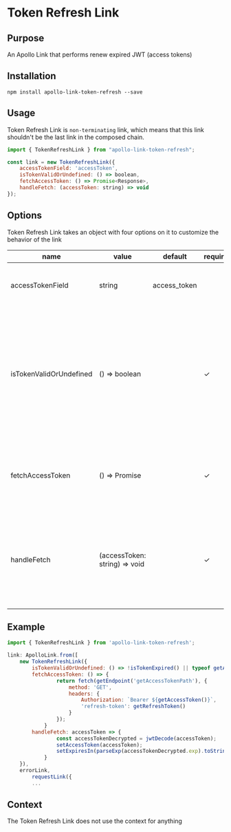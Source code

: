 # Token Refresh Link

## Purpose
An Apollo Link that performs renew expired JWT (access tokens)

## Installation

`npm install apollo-link-token-refresh --save`

## Usage
Token Refresh Link is `non-terminating` link, which means that this link shouldn't be the last link in the composed chain.

```js
import { TokenRefreshLink } from "apollo-link-token-refresh";

const link = new TokenRefreshLink({
	accessTokenField: 'accessToken',
	isTokenValidOrUndefined: () => boolean,
	fetchAccessToken: () => Promise<Response>,
	handleFetch: (accessToken: string) => void
});
```

## Options
Token Refresh Link takes an object with four options on it to customize the behavior of the link

|name|value|default|required|explanation|
|---|---|---|---|---|
|accessTokenField|string|access_token||This is a name of access token field in response
|isTokenValidOrUndefined|() => boolean||✓|Indicates the current state of access token expiration. If token not yet expired or user doesn't have a token (guest) `true` should be returned|
|fetchAccessToken|() => Promise<Response>||✓|Function covers fetch call with request fresh access token|
|handleFetch|(accessToken: string) => void||✓|Callback which receives a fresh token from Response. From here we can save token to the storage|

## Example
```js
import { TokenRefreshLink } from 'apollo-link-token-refresh';

link: ApolloLink.from([
    new TokenRefreshLink({
    	isTokenValidOrUndefined: () => !isTokenExpired() || typeof getAccessToken() !== 'string'
    	fetchAccessToken: () => {
				return fetch(getEndpoint('getAccessTokenPath'), {
					method: 'GET',
					headers: {
						Authorization: `Bearer ${getAccessToken()}`,
						'refresh-token': getRefreshToken()
					}
				});
			}
    	handleFetch: accessToken => {
				const accessTokenDecrypted = jwtDecode(accessToken);
				setAccessToken(accessToken);
				setExpiresIn(parseExp(accessTokenDecrypted.exp).toString());
			}
    }),
    errorLink,
		requestLink({
		...
```

## Context
The Token Refresh Link does not use the context for anything
